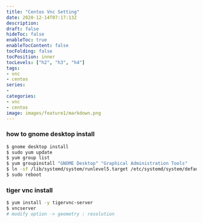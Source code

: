 ```yaml
---
title: "Centos Vnc Setting"
date: 2020-12-14T07:17:13Z
description:
draft: false 
hideToc: false
enableToc: true
enableTocContent: false
tocFolding: false
tocPosition: inner
tocLevels: ["h2", "h3", "h4"]
tags:
- vnc
- centos 
series:
-
categories:
- vnc
- centos 
image: images/feature1/markdown.png
---
```


### how to gnome desktop install 

```sh 
$ gnome desktop install 
$ sudo yum update  
$ yum group list  
$ yum groupinstall "GNOME Desktop" "Graphical Administration Tools" 
$ ln -sf /lib/systemd/system/runlevel5.target /etc/systemd/system/default.target 
$ sudo reboot 
```

### tiger vnc install 

```sh 
$ yum install -y tigervnc-server 
$ vncserver 
# modify option -> geometry : resolution 
```
